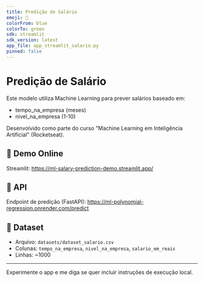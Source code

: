 ```yaml
---
title: Predição de Salário
emoji: 💼
colorFrom: blue
colorTo: green
sdk: streamlit
sdk_version: latest
app_file: app_streamlit_salario.py
pinned: false
---
```


# Predição de Salário

Este modelo utiliza Machine Learning para prever salários baseado em:

- tempo_na_empresa (meses)
- nivel_na_empresa (1-10)

Desenvolvido como parte do curso "Machine Learning em Inteligência Artificial" (Rocketseat).

## 🚀 Demo Online

Streamlit: https://ml-salary-prediction-demo.streamlit.app/

## 🔌 API

Endpoint de predição (FastAPI): https://ml-polynomial-regression.onrender.com/predict

## 📁 Dataset

- Arquivo: `datasets/dataset_salario.csv`
- Colunas: `tempo_na_empresa`, `nivel_na_empresa`, `salario_em_reais`
- Linhas: ~1000

---

Experimente o app e me diga se quer incluir instruções de execução local.
